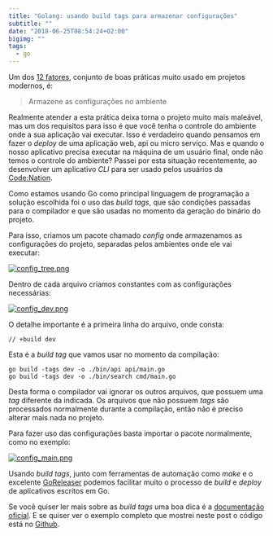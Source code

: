 ```yaml
---
title: "Golang: usando build tags para armazenar configurações"
subtitle: ""
date: "2018-06-25T08:54:24+02:00"
bigimg: ""
tags:
  - go
---
```


Um dos [12 fatores](http://12factor.net), conjunto de boas práticas muito usado em projetos modernos, é:

> Armazene as configurações no ambiente

<!--more-->

Realmente atender a esta prática deixa torna o projeto muito mais maleável, mas um dos requisitos para isso é que você tenha o controle do ambiente onde a sua aplicação vai executar. Isso é verdadeiro quando pensamos em fazer o _deploy_ de uma aplicação web, api ou micro serviço. Mas e quando o nosso aplicativo precisa executar na máquina de um usuário final, onde não temos o controle do ambiente? Passei por esta situação recentemente, ao desenvolver um aplicativo _CLI_ para ser usado pelos usuários da [Code:Nation](http://codenation.com.br).

Como estamos usando Go como principal linguagem de programação a solução escolhida foi o uso das _build tags_, que são condições passadas para o compilador e que são usadas no momento da geração do binário do projeto.

Para isso, criamos um pacote chamado _config_ onde armazenamos as configurações do projeto, separadas pelos ambientes onde ele vai executar:

[![config_tree.png](/images/posts/config_tree.png)](/images/posts/config_tree.png)

Dentro de cada arquivo criamos constantes com as configurações necessárias:

[![config_dev.png](/images/posts/config_dev.png)](/images/posts/config_dev.png)

O detalhe importante é a primeira linha do arquivo, onde consta:

    // +build dev

Esta é a _build tag_ que vamos usar no momento da compilação:

    go build -tags dev -o ./bin/api api/main.go
    go build -tags dev -o ./bin/search cmd/main.go

Desta forma o compilador vai ignorar os outros arquivos, que possuem uma _tag_ diferente da indicada. Os arquivos que não possuem _tags_ são processados normalmente durante a compilação, então não é preciso alterar mais nada no projeto.

Para fazer uso das configurações basta importar o pacote normalmente, como no exemplo:

[![config_main.png](/images/posts/config_main.png)](/images/posts/config_main.png)

Usando _build tags_, junto com ferramentas de automação como _make_ e o excelente [GoReleaser](https://goreleaser.com/) podemos facilitar muito o processo de _build_ e _deploy_ de aplicativos escritos em Go.

Se você quiser ler mais sobre as _build tags_ uma boa dica é a [documentação oficial](https://golang.org/pkg/go/build/). E se quiser ver o exemplo completo que mostrei neste post o código está no [Github](https://github.com/eminetto/clean-architecture-go).
